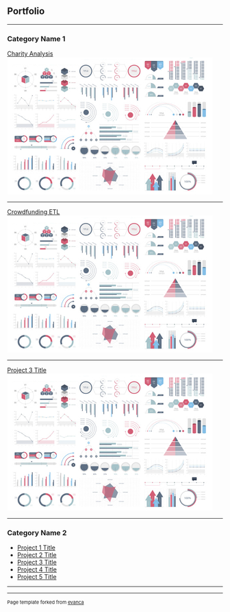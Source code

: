 ## Portfolio

---

### Category Name 1 

[Charity Analysis](https://github.com/whartzler/Neural_Network_Charity_Analysis)
<img src="images/dummy_thumbnail.jpg?raw=true"/>

---
[Crowdfunding ETL]([/pdf/sample_presentation.pdf](https://github.com/whartzler/Crowdfunding-ETL))
<img src="images/dummy_thumbnail.jpg?raw=true"/>

---
[Project 3 Title](http://example.com/)
<img src="images/dummy_thumbnail.jpg?raw=true"/>

---

### Category Name 2

- [Project 1 Title](http://example.com/)
- [Project 2 Title](http://example.com/)
- [Project 3 Title](http://example.com/)
- [Project 4 Title](http://example.com/)
- [Project 5 Title](http://example.com/)

---




---
<p style="font-size:11px">Page template forked from <a href="https://github.com/evanca/quick-portfolio">evanca</a></p>
<!-- Remove above link if you don't want to attibute -->
